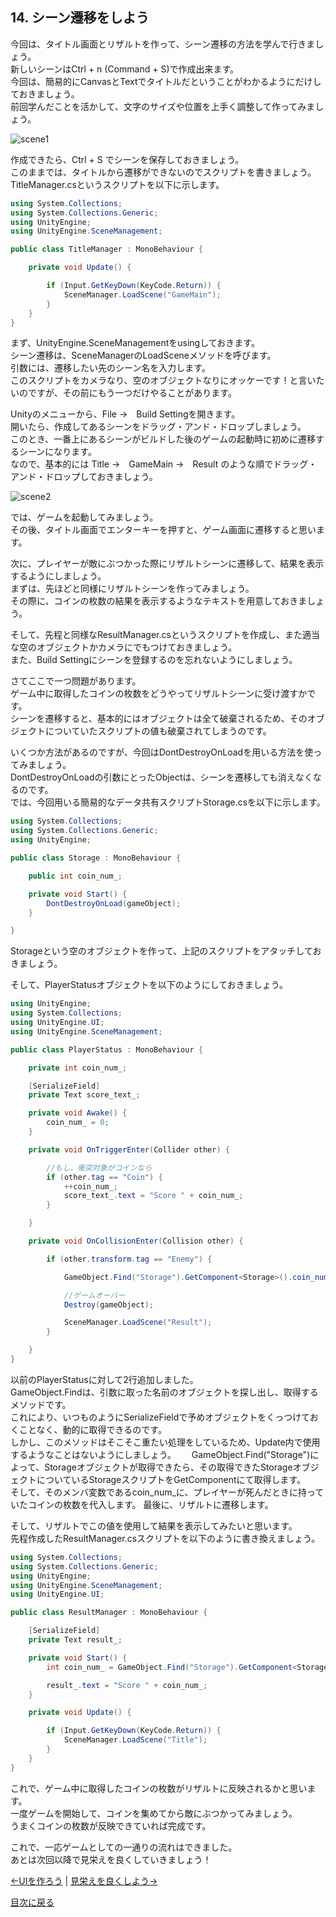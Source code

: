 ## 14. シーン遷移をしよう

今回は、タイトル画面とリザルトを作って、シーン遷移の方法を学んで行きましょう。  
新しいシーンはCtrl + n (Command + S)で作成出来ます。  
今回は、簡易的にCanvasとTextでタイトルだということがわかるようにだけしておきましょう。  
前回学んだことを活かして、文字のサイズや位置を上手く調整して作ってみましょう。  

![scene1](../Images/scene1.png)

作成できたら、Ctrl + S でシーンを保存しておきましょう。  
このままでは、タイトルから遷移ができないのでスクリプトを書きましょう。
TitleManager.csというスクリプトを以下に示します。

````cs
using System.Collections;
using System.Collections.Generic;
using UnityEngine;
using UnityEngine.SceneManagement;

public class TitleManager : MonoBehaviour {

    private void Update() {

        if (Input.GetKeyDown(KeyCode.Return)) {
            SceneManager.LoadScene("GameMain");
        }
    }
}
````

まず、UnityEngine.SceneManagementをusingしておきます。  
シーン遷移は、SceneManagerのLoadSceneメソッドを呼びます。  
引数には、遷移したい先のシーン名を入力します。  
このスクリプトをカメラなり、空のオブジェクトなりにオッケーです！と言いたいのですが、その前にもう一つだけやることがあります。  

Unityのメニューから、File →　Build Settingを開きます。  
開いたら、作成してあるシーンをドラッグ・アンド・ドロップしましょう。  
このとき、一番上にあるシーンがビルドした後のゲームの起動時に初めに遷移するシーンになります。  
なので、基本的には Title →　GameMain →　Result のような順でドラッグ・アンド・ドロップしておきましょう。  

![scene2](../Images/scene2.png)

では、ゲームを起動してみましょう。  
その後、タイトル画面でエンターキーを押すと、ゲーム画面に遷移すると思います。  

次に、プレイヤーが敵にぶつかった際にリザルトシーンに遷移して、結果を表示するようにしましょう。  
まずは、先ほどと同様にリザルトシーンを作ってみましょう。  
その際に、コインの枚数の結果を表示するようなテキストを用意しておきましょう。  

そして、先程と同様なResultManager.csというスクリプトを作成し、また適当な空のオブジェクトかカメラにでもつけておきましょう。  
また、Build Settingにシーンを登録するのを忘れないようにしましょう。  

さてここで一つ問題があります。  
ゲーム中に取得したコインの枚数をどうやってリザルトシーンに受け渡すかです。  
シーンを遷移すると、基本的にはオブジェクトは全て破棄されるため、そのオブジェクトについていたスクリプトの値も破棄されてしまうのです。  

いくつか方法があるのですが、今回はDontDestroyOnLoadを用いる方法を使ってみましょう。  
DontDestroyOnLoadの引数にとったObjectは、シーンを遷移しても消えなくなるのです。  
では、今回用いる簡易的なデータ共有スクリプトStorage.csを以下に示します。

````cs
using System.Collections;
using System.Collections.Generic;
using UnityEngine;

public class Storage : MonoBehaviour {

    public int coin_num_;

    private void Start() {
        DontDestroyOnLoad(gameObject);
    }

}
````

Storageという空のオブジェクトを作って、上記のスクリプトをアタッチしておきましょう。  

そして、PlayerStatusオブジェクトを以下のようにしておきましょう。  

````cs
using UnityEngine;
using System.Collections;
using UnityEngine.UI;
using UnityEngine.SceneManagement;

public class PlayerStatus : MonoBehaviour {

    private int coin_num_;

    [SerializeField]
    private Text score_text_;

    private void Awake() {
        coin_num_ = 0;
    }

    private void OnTriggerEnter(Collider other) {

        //もし、衝突対象がコインなら
        if (other.tag == "Coin") {
            ++coin_num_;
            score_text_.text = "Score " + coin_num_;
        }

    }

    private void OnCollisionEnter(Collision other) {

        if (other.transform.tag == "Enemy") {

            GameObject.Find("Storage").GetComponent<Storage>().coin_num_ = coin_num_;

            //ゲームオーバー
            Destroy(gameObject);

            SceneManager.LoadScene("Result");
        }

    }
}
````

以前のPlayerStatusに対して2行追加しました。  
GameObject.Findは、引数に取った名前のオブジェクトを探し出し、取得するメソッドです。  
これにより、いつものようにSerializeFieldで予めオブジェクトをくっつけておくことなく、動的に取得できるのです。  
しかし、このメソッドはそこそこ重たい処理をしているため、Update内で使用するようなことはないようにしましょう。　　
GameObject.Find("Storage")によって、Storageオブジェクトが取得できたら、その取得できたStorageオブジェクトについているStorageスクリプトをGetComponentにて取得します。  
そして、そのメンバ変数であるcoin_num_に、プレイヤーが死んだときに持っていたコインの枚数を代入します。
最後に、リザルトに遷移します。

そして、リザルトでこの値を使用して結果を表示してみたいと思います。  
先程作成したResultManager.csスクリプトを以下のように書き換えましょう。  

````cs
using System.Collections;
using System.Collections.Generic;
using UnityEngine;
using UnityEngine.SceneManagement;
using UnityEngine.UI;

public class ResultManager : MonoBehaviour {

    [SerializeField]
    private Text result_;

    private void Start() {
        int coin_num_ = GameObject.Find("Storage").GetComponent<Storage>().coin_num_;

        result_.text = "Score " + coin_num_;
    }

    private void Update() {

        if (Input.GetKeyDown(KeyCode.Return)) {
            SceneManager.LoadScene("Title");
        }
    }
}
````

これで、ゲーム中に取得したコインの枚数がリザルトに反映されるかと思います。  
一度ゲームを開始して、コインを集めてから敵にぶつかってみましょう。  
うまくコインの枚数が反映できていれば完成です。  

これで、一応ゲームとしての一通りの流れはできました。  
あとは次回以降で見栄えを良くしていきましょう！

[←UIを作ろう](./MakeUI.md) | [見栄えを良くしよう→](./UseAsset.md)

[目次に戻る](../../README.md)  
